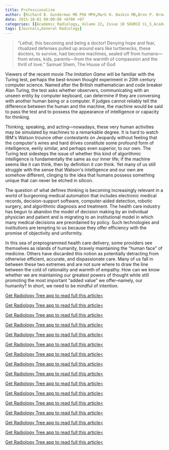 ```yaml
---
title: Professionalism
author: [Richard B. Gunderman MD PhD MPH,Mark H. Baskin MD,Bron P. Brown MD MA]
date: 2015-10-01 00:00:00 +0700 +07
categories: [{Academic Radiology, Volume 22, Issue 10 SOURCE CL_S_AcademicRadiologyVolume22Issue10 1}]
tags: [Journals,General Radiology]
---
```

> “Lethal, this becoming and being a doctor! Denying hope and fear, ritualized defenses pulled up around ears like turtlenecks, these doctors, to survive, had become machines, sealed off from humans—from wives, kids, parents—from the warmth of compassion and the thrill of love.”  Samuel Shem, The House of God

Viewers of the recent movie _The Imitation Game_ will be familiar with the Turing test, perhaps the best-known thought experiment in 20th century computer science. Named after the British mathematician and code breaker Alan Turing, the test asks whether observers, communicating with an unseen entity by computer keyboard, can determine if they are conversing with another human being or a computer. If judges cannot reliably tell the difference between the human and the machine, the machine would be said to pass the test and to possess the appearance of intelligence or capacity for thinking.

Thinking, speaking, and acting—nowadays, these very human activities may be simulated by machines to a remarkable degree. It is hard to watch IBM's Watson trounce other contestants on Jeopardy without feeling that the computer's wires and hard drives constitute some profound form of intelligence, eerily similar, and perhaps even superior, to our own. The Turing test sidesteps the issue of whether this kind of algorithmic intelligence is fundamentally the same as our inner life; if the machine seems like it can think, then by definition it _can_ think. Yet many of us still struggle with the sense that Watson's intelligence and our own are somehow different, clinging to the idea that humans possess something unique that can never be etched in silicon.

The question of what defines thinking is becoming increasingly relevant in a world of burgeoning medical automation that includes electronic medical records, decision-support software, computer-aided detection, robotic surgery, and algorithmic diagnosis and treatment. The health care industry has begun to abandon the model of decision making by an individual physician and patient and is migrating to an institutional model in which many medical decisions are preordained by policy. Such technologies and institutions are tempting to us because they offer efficiency with the promise of objectivity and uniformity.

In this sea of preprogrammed health care delivery, some providers see themselves as islands of humanity, bravely maintaining the “human face” of medicine. Others have discarded this notion as potentially detracting from otherwise efficient, accurate, and dispassionate care. Many of us fall in between these two extremes and are not sure where to draw the line between the cold of rationality and warmth of empathy. How can we know whether we are maintaining our greatest powers of thought while still promoting the most important “added value” we offer–namely, our humanity? In short, we need to be mindful of intention.

[Get Radiology Tree app to read full this article<](https://clinicalpub.com/app)

[Get Radiology Tree app to read full this article<](https://clinicalpub.com/app)

[Get Radiology Tree app to read full this article<](https://clinicalpub.com/app)

[Get Radiology Tree app to read full this article<](https://clinicalpub.com/app)

[Get Radiology Tree app to read full this article<](https://clinicalpub.com/app)

[Get Radiology Tree app to read full this article<](https://clinicalpub.com/app)

[Get Radiology Tree app to read full this article<](https://clinicalpub.com/app)

[Get Radiology Tree app to read full this article<](https://clinicalpub.com/app)

[Get Radiology Tree app to read full this article<](https://clinicalpub.com/app)

[Get Radiology Tree app to read full this article<](https://clinicalpub.com/app)

[Get Radiology Tree app to read full this article<](https://clinicalpub.com/app)

[Get Radiology Tree app to read full this article<](https://clinicalpub.com/app)

[Get Radiology Tree app to read full this article<](https://clinicalpub.com/app)

[Get Radiology Tree app to read full this article<](https://clinicalpub.com/app)

[Get Radiology Tree app to read full this article<](https://clinicalpub.com/app)

[Get Radiology Tree app to read full this article<](https://clinicalpub.com/app)